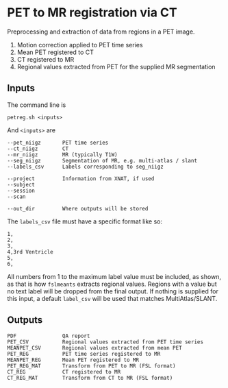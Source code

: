 # PET to MR registration via CT

Preprocessing and extraction of data from regions in a PET image.

1. Motion correction applied to PET time series
2. Mean PET registered to CT
3. CT registered to MR
4. Regional values extracted from PET for the supplied MR segmentation

## Inputs

The command line is

    petreg.sh <inputs>

And `<inputs>` are

	--pet_niigz       PET time series
    --ct_niigz        CT
    --mr_niigz        MR (typically T1W)
    --seg_niigz       Segmentation of MR, e.g. multi-atlas / slant
    --labels_csv      Labels corresponding to seg_niigz
    
    --project         Information from XNAT, if used
	--subject
	--session
	--scan
    
    --out_dir         Where outputs will be stored

The `labels_csv` file must have a specific format like so:

    1,
    2,
    3,
    4,3rd Ventricle
    5,
    6,

All numbers from 1 to the maximum label value must be included, as shown, as that is how 
`fslmeants` extracts regional values. Regions with a value but no text label will be 
dropped from the final output. If nothing is supplied for this input, a default `label_csv` 
will be used that matches MultiAtlas/SLANT.

## Outputs

    PDF               QA report
    PET_CSV           Regional values extracted from PET time series
    MEANPET_CSV       Regional values extracted from mean PET
    PET_REG           PET time series registered to MR
    MEANPET_REG       Mean PET registered to MR
    PET_REG_MAT       Transform from PET to MR (FSL format)
    CT_REG            CT registered to MR
    CT_REG_MAT        Transform from CT to MR (FSL format)



